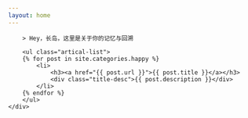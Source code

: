 ```yaml
---
layout: home
---
```


<div class="index-content blog">
    <div class="section">

        > Hey，长岛，这里是关于你的记忆与回溯

        <ul class="artical-list">
        {% for post in site.categories.happy %}
            <li>
                <h3><a href="{{ post.url }}">{{ post.title }}</a></h3>
                <div class="title-desc">{{ post.description }}</div>
            </li>
        {% endfor %}
        </ul>
    </div>
</div>

